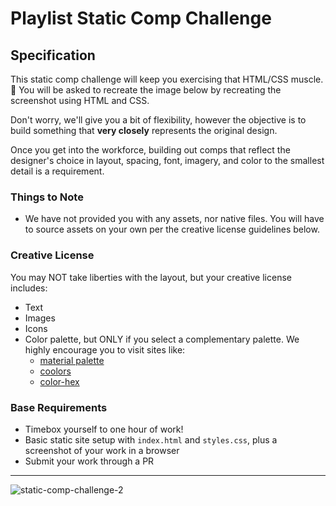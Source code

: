 # Playlist Static Comp Challenge

## Specification

This static comp challenge will keep you exercising that HTML/CSS muscle. :muscle: You will be asked to recreate the image below by recreating the screenshot using HTML and CSS.

Don't worry, we'll give you a bit of flexibility, however the objective is to build something that **very closely** represents the original design.

Once you get into the workforce, building out comps that reflect the designer's choice in layout, spacing, font, imagery, and color to the smallest detail is a requirement.

### Things to Note

 - We have not provided you with any assets, nor native files. You will have to source assets on your own per the creative license guidelines below.

### Creative License

You may NOT take liberties with the layout, but your creative license includes:

* Text
* Images
* Icons
* Color palette, but ONLY if you select a complementary palette. We highly encourage you to visit sites like:
  - [material palette](https://www.materialpalette.com/)
  - [coolors](https://coolors.co/)
  - [color-hex](http://www.color-hex.com/color-palettes/)

### Base Requirements

  - Timebox yourself to one hour of work!
  - Basic static site setup with `index.html` and `styles.css`, plus a screenshot of your work in a browser
  - Submit your work through a PR

---

![static-comp-challenge-2](https://github.com/turingschool/front-end-curriculum/blob/gh-pages/assets/images/static-comp-challenge-2.jpg)
